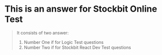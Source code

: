 # This is an answer for Stockbit Online Test

>It consists of two answer:
  >1. Number One if for Logic Test questions
  >2. Number Two if for Stockbit React Dev Test questions
